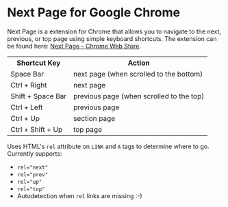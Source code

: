 Next Page for Google Chrome
=======================

Next Page is a extension for Chrome that allows you to navigate to the next, previous, 
or top page using simple keyboard shortcuts. The extension can be found here: 
<a href="https://chrome.google.com/webstore/detail/ioogigbgjmadikfocfdmmdlghogaehca/details">Next Page - Chrome Web Store</a>.

<table>
  <tr>
    <th>Shortcut Key</th>
    <th>Action</th>
  </tr>
  <tr>
    <td>Space Bar</td>
    <td>next page (when scrolled to the bottom)</td>
  </tr>
  <tr>
    <td>Ctrl + Right</td>
    <td>next page</td>
  </tr>
  <tr>
    <td>Shift + Space Bar</td>
    <td>previous page (when scrolled to the top)</td>
  </tr>
  <tr>
    <td>Ctrl + Left</td>
    <td>previous page</td>
  </tr>
  <tr>
    <td>Ctrl + Up</td>
    <td>section page</td>
  </tr>
  <tr>
    <td>Ctrl + Shift + Up</td>
    <td>top page</td>
  </tr>
</table>

Uses HTML's `rel` attribute on `LINK` and `A` tags to determine where to go. Currently supports:
 * `rel="next"`
 * `rel="prev"`
 * `rel="up"`
 * `rel="top"`
 * Autodetection when `rel` links are missing :-)
